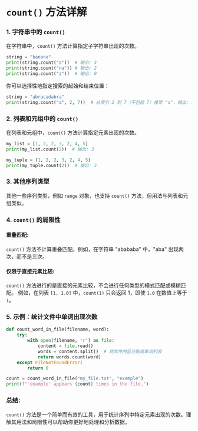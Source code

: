 # `count()` 方法详解

### 1. 字符串中的 `count()`

在字符串中，`count()` 方法计算指定子字符串出现的次数。

```python
string = "banana"
print(string.count("a"))  # 输出: 3
print(string.count("na")) # 输出: 2
print(string.count("z"))  # 输出: 0
```

你可以选择性地指定搜索的起始和结束位置：

```python
string = "abracadabra"
print(string.count("a", 2, 7))  # 从索引 2 到 7（不包括 7）搜索 "a"，输出: 2
```

### 2. 列表和元组中的 `count()`

在列表和元组中，`count()` 方法计算指定元素出现的次数。

```python
my_list = [1, 2, 2, 3, 2, 4, 5]
print(my_list.count(2))  # 输出: 3

my_tuple = (1, 2, 2, 3, 2, 4, 5)
print(my_tuple.count(2))  # 输出: 3
```

### 3. 其他序列类型

其他一些序列类型，例如 `range` 对象，也支持 `count()` 方法，但用法与列表和元组类似。

### 4.  `count()` 的局限性

#### 重叠匹配: 

`count()` 方法不计算重叠匹配。例如，在字符串 "abababa" 中，"aba" 出现两次，而不是三次。

#### 仅限于直接元素比较: 

`count()` 方法进行的是直接的元素比较，不会进行任何类型的模式匹配或模糊匹配。  例如，在列表 `[1, 1.0]` 中，`count(1)` 只会返回 1，即使 `1.0` 在数值上等于 `1`。

### 5. 示例：统计文件中单词出现次数

```python
def count_word_in_file(filename, word):
    try:
        with open(filename, 'r') as file:
            content = file.read()
            words = content.split()  # 将文件内容分割成单词列表
            return words.count(word)
    except FileNotFoundError:
        return 0

count = count_word_in_file("my_file.txt", "example")
print(f"'example' appears {count} times in the file.")
```

### 总结:

`count()` 方法是一个简单而有效的工具，用于统计序列中特定元素出现的次数。理解其用法和局限性可以帮助你更好地处理和分析数据。
